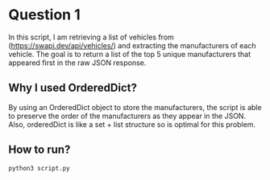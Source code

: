 # Question 1

In this script, I am retrieving a list of vehicles from  (https://swapi.dev/api/vehicles/) and extracting the manufacturers of each vehicle. The goal is to return a list of the top 5 unique manufacturers that appeared first in the raw JSON response.

## Why I used OrderedDict? 

By using an OrderedDict object to store the manufacturers, the script is able to preserve the order of the manufacturers as they appear in the JSON. Also, orderedDict is like a set + list structure so is optimal for this problem.

## How to run?

`python3 script.py`



